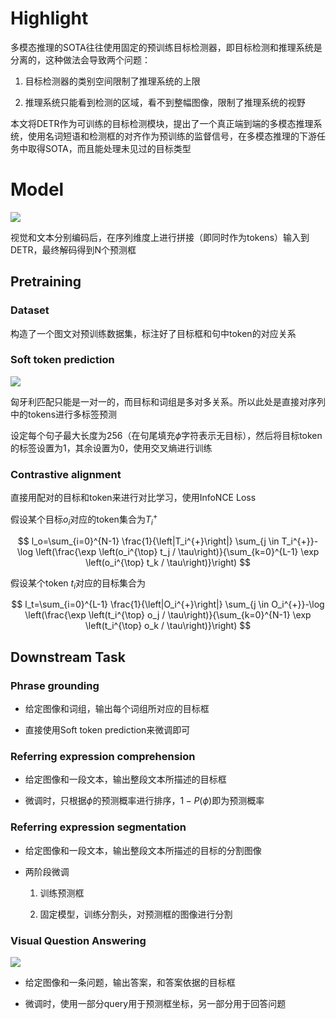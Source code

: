 # Highlight

多模态推理的SOTA往往使用固定的预训练目标检测器，即目标检测和推理系统是分离的，这种做法会导致两个问题：

1. 目标检测器的类别空间限制了推理系统的上限

2. 推理系统只能看到检测的区域，看不到整幅图像，限制了推理系统的视野

本文将DETR作为可训练的目标检测模块，提出了一个真正端到端的多模态推理系统，使用名词短语和检测框的对齐作为预训练的监督信号，在多模态推理的下游任务中取得SOTA，而且能处理未见过的目标类型

# Model

![](E:\Github\Notes\_resources\2022-09-30-11-11-01-image.png)

视觉和文本分别编码后，在序列维度上进行拼接（即同时作为tokens）输入到DETR，最终解码得到N个预测框

## Pretraining

### Dataset

构造了一个图文对预训练数据集，标注好了目标框和句中token的对应关系

### Soft token prediction

![](E:\Github\Notes\_resources\2022-09-30-12-45-45-image.png)

匈牙利匹配只能是一对一的，而目标和词组是多对多关系。所以此处是直接对序列中的tokens进行多标签预测

设定每个句子最大长度为256（在句尾填充$\phi$字符表示无目标），然后将目标token的标签设置为1，其余设置为0，使用交叉熵进行训练

### Contrastive alignment

直接用配对的目标和token来进行对比学习，使用InfoNCE Loss

假设某个目标$o_i$对应的token集合为$T_i^+$

$$
l_o=\sum_{i=0}^{N-1} \frac{1}{\left|T_i^{+}\right|} \sum_{j \in T_i^{+}}-\log \left(\frac{\exp \left(o_i^{\top} t_j / \tau\right)}{\sum_{k=0}^{L-1} \exp \left(o_i^{\top} t_k / \tau\right)}\right)
$$

假设某个token $t_i$对应的目标集合为

$$
l_t=\sum_{i=0}^{L-1} \frac{1}{\left|O_i^{+}\right|} \sum_{j \in O_i^{+}}-\log \left(\frac{\exp \left(t_i^{\top} o_j / \tau\right)}{\sum_{k=0}^{N-1} \exp \left(t_i^{\top} o_k / \tau\right)}\right)
$$

## Downstream Task

### Phrase grounding

- 给定图像和词组，输出每个词组所对应的目标框

- 直接使用Soft token prediction来微调即可

### Referring expression comprehension

- 给定图像和一段文本，输出整段文本所描述的目标框

- 微调时，只根据$\phi$的预测概率进行排序，$1-P(\phi)$即为预测概率

### Referring expression segmentation

- 给定图像和一段文本，输出整段文本所描述的目标的分割图像

- 两阶段微调
  
  1. 训练预测框
  
  2. 固定模型，训练分割头，对预测框的图像进行分割

### Visual Question Answering

![](E:\Github\Notes\_resources\2022-09-30-13-30-57-image.png)

- 给定图像和一条问题，输出答案，和答案依据的目标框

- 微调时，使用一部分query用于预测框坐标，另一部分用于回答问题
